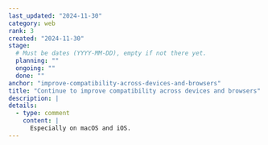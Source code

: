 ```yaml
---
last_updated: "2024-11-30"
category: web
rank: 3
created: "2024-11-30"
stage:
  # Must be dates (YYYY-MM-DD), empty if not there yet.
  planning: ""
  ongoing: ""
  done: ""
anchor: "improve-compatibility-across-devices-and-browsers"
title: "Continue to improve compatibility across devices and browsers"
description: |
details:
  - type: comment
    content: |
      Especially on macOS and iOS.
---
```

